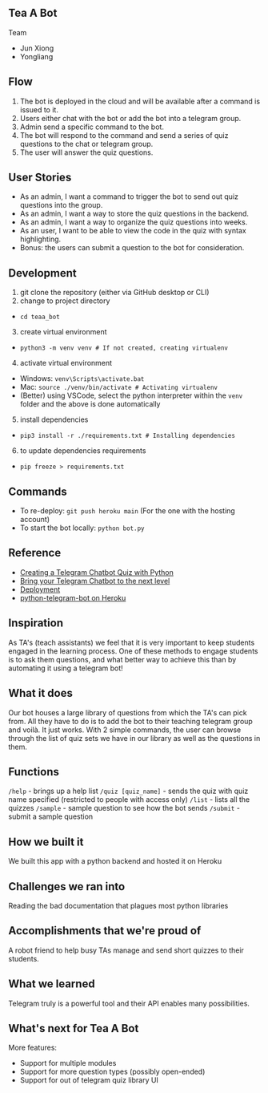 ## Tea A Bot
Team
- Jun Xiong
- Yongliang

## Flow
1. The bot is deployed in the cloud and will be available after a command is issued to it.
2. Users either chat with the bot or add the bot into a telegram group.
3. Admin send a specific command to the bot.
4. The bot will respond to the command and send a series of quiz questions to the chat or telegram group.
5. The user will answer the quiz questions.

## User Stories
- As an admin, I want a command to trigger the bot to send out quiz questions into the group.
- As an admin, I want a way to store the quiz questions in the backend.
- As an admin, I want a way to organize the quiz questions into weeks.
- As an user, I want to be able to view the code in the quiz with syntax highlighting.
- Bonus: the users can submit a question to the bot for consideration.

## Development
1. git clone the repository (either via GitHub desktop or CLI)
2. change to project directory
 - `cd teaa_bot` 
3. create virtual environment
 - `python3 -m venv venv # If not created, creating virtualenv`
4. activate virtual environment
 - Windows: `venv\Scripts\activate.bat`
 - Mac: `source ./venv/bin/activate # Activating virtualenv`
 - (Better) using VSCode, select the python interpreter within the `venv` folder and the above is done automatically
5. install dependencies
 - `pip3 install -r ./requirements.txt # Installing dependencies`
6. to update dependencies requirements
 - `pip freeze > requirements.txt`
## Commands
- To re-deploy: `git push heroku main` (For the one with the hosting account)
- To start the bot locally: `python bot.py`
## Reference
- [Creating a Telegram Chatbot Quiz with Python](https://towardsdatascience.com/creating-a-telegram-chatbot-quiz-with-python-711a43c0c424)
- [Bring your Telegram Chatbot to the next level](https://towardsdatascience.com/bring-your-telegram-chatbot-to-the-next-level-c771ec7d31e4)
- [Deployment](https://towardsdatascience.com/how-to-deploy-a-telegram-bot-using-heroku-for-free-9436f89575d2)
- [python-telegram-bot on Heroku](https://github.com/Bibo-Joshi/ptb-heroku-skeleton)


## Inspiration
As TA's (teach assistants) we feel that it is very important to keep students engaged in the learning process. One of these methods to engage students is to ask them questions, and what better way to achieve this than by automating it using a telegram bot!

## What it does
Our bot houses a large library of questions from which the TA's can pick from. All they have to do is to add the bot to their teaching telegram group and voilà. It just works. With 2 simple commands, the user can browse through the list of quiz sets we have in our library as well as the questions in them.

## Functions
`/help` - brings up a help list
`/quiz [quiz_name]` - sends the quiz with quiz name specified (restricted to people with access only)
`/list` - lists all the quizzes
`/sample` - sample question to see how the bot sends
`/submit` - submit a sample question

## How we built it
We built this app with a python backend and hosted it on Heroku

## Challenges we ran into
Reading the bad documentation that plagues most python libraries 

## Accomplishments that we're proud of
A robot friend to help busy TAs manage and send short quizzes to their students.

## What we learned
Telegram truly is a powerful tool and their API enables many possibilities.

## What's next for Tea A Bot
More features:
- Support for multiple modules
- Support for more question types (possibly open-ended)
- Support for out of telegram quiz library UI

<!-- https://www.freeformatter.com/json-escape.html#ad-output -->